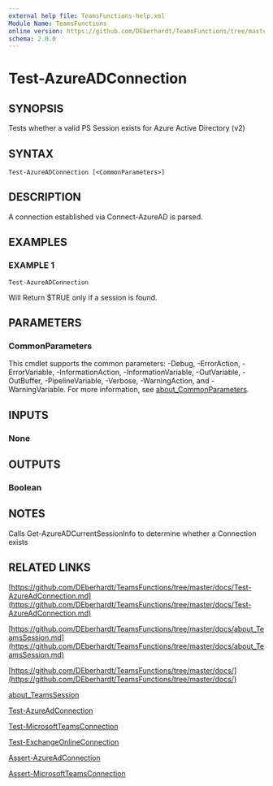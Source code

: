 ```yaml
---
external help file: TeamsFunctions-help.xml
Module Name: TeamsFunctions
online version: https://github.com/DEberhardt/TeamsFunctions/tree/master/docs/Test-AzureAdConnection.md
schema: 2.0.0
---
```


# Test-AzureADConnection

## SYNOPSIS
Tests whether a valid PS Session exists for Azure Active Directory (v2)

## SYNTAX

```
Test-AzureADConnection [<CommonParameters>]
```

## DESCRIPTION
A connection established via Connect-AzureAD is parsed.

## EXAMPLES

### EXAMPLE 1
```
Test-AzureADConnection
```

Will Return $TRUE only if a session is found.

## PARAMETERS

### CommonParameters
This cmdlet supports the common parameters: -Debug, -ErrorAction, -ErrorVariable, -InformationAction, -InformationVariable, -OutVariable, -OutBuffer, -PipelineVariable, -Verbose, -WarningAction, and -WarningVariable. For more information, see [about_CommonParameters](http://go.microsoft.com/fwlink/?LinkID=113216).

## INPUTS

### None
## OUTPUTS

### Boolean
## NOTES
Calls Get-AzureADCurrentSessionInfo to determine whether a Connection exists

## RELATED LINKS

[https://github.com/DEberhardt/TeamsFunctions/tree/master/docs/Test-AzureAdConnection.md](https://github.com/DEberhardt/TeamsFunctions/tree/master/docs/Test-AzureAdConnection.md)

[https://github.com/DEberhardt/TeamsFunctions/tree/master/docs/about_TeamsSession.md](https://github.com/DEberhardt/TeamsFunctions/tree/master/docs/about_TeamsSession.md)

[https://github.com/DEberhardt/TeamsFunctions/tree/master/docs/](https://github.com/DEberhardt/TeamsFunctions/tree/master/docs/)

[about_TeamsSession]()

[Test-AzureAdConnection]()

[Test-MicrosoftTeamsConnection]()

[Test-ExchangeOnlineConnection]()

[Assert-AzureAdConnection]()

[Assert-MicrosoftTeamsConnection]()

